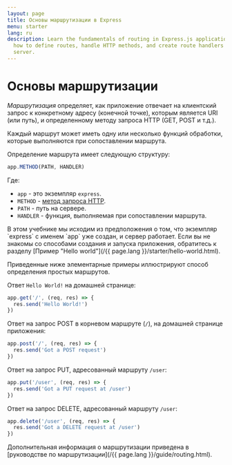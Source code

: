 ```yaml
---
layout: page
title: Основы маршрутизации в Express
menu: starter
lang: ru
description: Learn the fundamentals of routing in Express.js applications, including
  how to define routes, handle HTTP methods, and create route handlers for your web
  server.
---
```


# Основы маршрутизации

*Маршрутизация* определяет, как приложение отвечает на клиентский запрос к конкретному адресу (конечной точке), которым является URI (или путь), и определенному методу запроса HTTP (GET, POST и т.д.).

Каждый маршрут может иметь одну или несколько функций обработки, которые выполняются при сопоставлении маршрута.

Определение маршрута имеет следующую структуру:
```js
app.METHOD(PATH, HANDLER)
```

Где:

- `app` - это экземпляр `express`.
- `METHOD` - [метод запроса HTTP](http://en.wikipedia.org/wiki/Hypertext_Transfer_Protocol).
- `PATH` - путь на сервере.
- `HANDLER` - функция, выполняемая при сопоставлении маршрута.

<div class="doc-box doc-notice" markdown="1">
В этом учебнике мы исходим из предположения о том, что экземпляр `express` с именем `app` уже создан, и сервер работает. Если вы не знакомы со способами создания и запуска приложения, обратитесь к разделу [Пример "Hello world"](/{{ page.lang }}/starter/hello-world.html).
</div>

Приведенные ниже элементарные примеры иллюстрируют способ определения простых маршрутов.

Ответ `Hello World!` на домашней странице:

```js
app.get('/', (req, res) => {
  res.send('Hello World!')
})
```

Ответ на запрос POST в корневом маршруте (`/`), на домашней странице приложения:

```js
app.post('/', (req, res) => {
  res.send('Got a POST request')
})
```

Ответ на запрос PUT, адресованный маршруту `/user`:

```js
app.put('/user', (req, res) => {
  res.send('Got a PUT request at /user')
})
```

Ответ на запрос DELETE, адресованный маршруту `/user`:

```js
app.delete('/user', (req, res) => {
  res.send('Got a DELETE request at /user')
})
```

Дополнительная информация о маршрутизации приведена в [руководстве по маршрутизации](/{{ page.lang }}/guide/routing.html).
